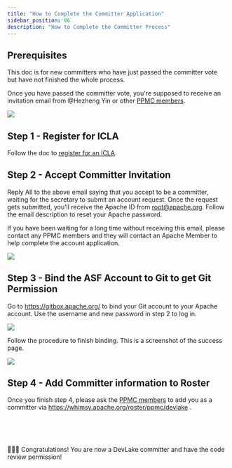 ```yaml
---
title: "How to Complete the Committer Application"
sidebar_position: 06
description: "How to Complete the Committer Process"
---
```


## Prerequisites

This doc is for new committers who have just passed the committer vote but have not finished the whole process.

Once you have passed the committer vote, you're supposed to receive an invitation email from @Hezheng Yin or other [PPMC members](https://devlake.apache.org/team).

![](/img/community/screenshots/committer_invitation.png)


## Step 1 - Register for ICLA

Follow the doc to [register for an ICLA](SignICLA.md).


## Step 2 - Accept Committer Invitation

Reply All to the above email saying that you accept to be a committer, waiting for the secretary to submit an account request. Once the request gets submitted, you'll receive the Apache ID from root@apache.org. Follow the email description to reset your Apache password. 

If you have been waiting for a long time without receiving this email, please contact any PPMC members and they will contact an Apache Member to help complete the account application.

![](/img/community/screenshots/apache_account_created.png)


## Step 3 - Bind the ASF Account to Git to get Git Permission

Go to https://gitbox.apache.org/ to bind your Git account to your Apache account. Use the username and new password in step 2 to log in.

![](/img/community/screenshots/bind-git.png)
<br/>

Follow the procedure to finish binding. This is a screenshot of the success page.

![](/img/community/screenshots/bind-git-success.png)


## Step 4 - Add Committer information to Roster

Once you finish step 4, please ask the [PPMC members](https://devlake.apache.org/team) to add you as a committer via https://whimsy.apache.org/roster/ppmc/devlake .

<br/><br/><br/>

:tada::tada::tada: Congratulations! You are now a DevLake committer and have the code review permission!